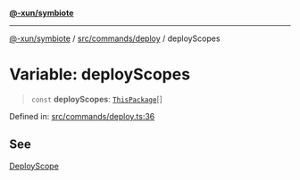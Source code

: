 [**@-xun/symbiote**](../../../../README.md)

***

[@-xun/symbiote](../../../../README.md) / [src/commands/deploy](../README.md) / deployScopes

# Variable: deployScopes

> `const` **deployScopes**: [`ThisPackage`](../../../configure/enumerations/ThisPackageGlobalScope.md#thispackage)[]

Defined in: [src/commands/deploy.ts:36](https://github.com/Xunnamius/symbiote/blob/1c36264a9ee1bf4cdf92c895c1434941f105e56c/src/commands/deploy.ts#L36)

## See

[DeployScope](../../../configure/enumerations/ThisPackageGlobalScope.md)
